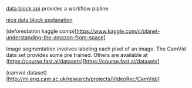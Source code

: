 [data block api](https://docs.fast.ai/data_block.html) provides a workflow pipline

[nice data block explanation](https://blog.usejournal.com/finding-data-block-nirvana-a-journey-through-the-fastai-data-block-api-c38210537fe4)

(deforestation kaggle comp)[https://www.kaggle.com/c/planet-understanding-the-amazon-from-space]

Image segmentation involves labeling each pixel of an image. The CamVid data set provides some pre trained. Others are available 
at (https://course.fast.ai/datasets)[https://course.fast.ai/datasets]

(camvid dataset)[http://mi.eng.cam.ac.uk/research/projects/VideoRec/CamVid/]



